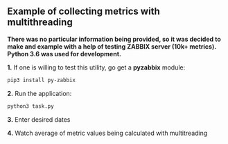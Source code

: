 ## Example of collecting metrics with multithreading

__There was no particular information being provided, so it was decided to make and example with a help of testing ZABBIX server (10k+ metrics). Python 3.6 was used for development.__

**1.** If one is willing to test this utility, go get a **pyzabbix** module:
```sh
pip3 install py-zabbix
```

**2.** Run the application:
```sh
python3 task.py
```

**3.** Enter desired dates

**4.** Watch average of metric values being calculated with multitreading
